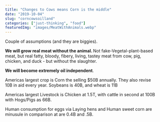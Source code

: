 ```yaml
---
title: "Changes to Cows means Corn is the middle"
date: "2019-10-04"
slug: "corncowsoilland"
categories: ["just-thinking", "food"]
featuredImg: "images/MeatWithAnimals.webp"
---
```


<!-- wp:paragraph -->
<p>Couple of assumptions (and they are biggies). </p>
<!-- /wp:paragraph -->

<!-- wp:paragraph -->
<p><strong>We will grow real meat without the animal. </strong> Not fake-Vegetal-plant-based meat, but real fatty, bloody, fibery, living, tastey meat from cow, pig, chicken, and duck - but without the slaughter. </p>
<!-- /wp:paragraph -->

<!-- wp:paragraph -->
<p><strong>We will become extremely oil independent</strong>.</p>
<!-- /wp:paragraph -->

<!-- wp:paragraph -->
<p>Americas largest crop is Corn the selling $50B  annually.  They also revise 10B in aid every year. Soybeans is 40B, and wheat is 11B</p>
<!-- /wp:paragraph -->

<!-- wp:paragraph -->
<p>Americas largest Livestock is Chicken at 1.5T, with cattle in second at 100B with Hogs/Pigs as 66B.</p>
<!-- /wp:paragraph -->

<!-- wp:paragraph -->
<p>Human consumption for eggs via Laying hens and Human sweet corn are minusule in comparison at  are 0.4B and .5B. </p>
<!-- /wp:paragraph -->

<!-- wp:image {"id":894} -->
<figure class="wp-block-image"><img src="https://ybotman.com/wp-content/uploads/Screenshot-2019-10-03-15.24.58-1024x644.png" alt="" class="wp-image-894"/></figure>
<!-- /wp:image -->

<!-- wp:image {"id":891} -->
<figure class="wp-block-image"><img src="https://ybotman.com/wp-content/uploads/Screenshot-2019-10-03-15.26.38-1024x607.png" alt="" class="wp-image-891"/></figure>
<!-- /wp:image -->
